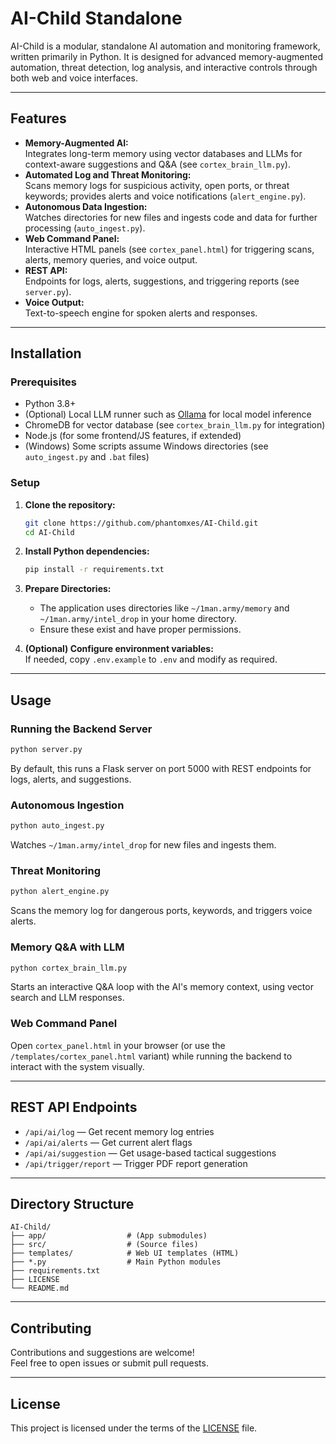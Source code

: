 # AI-Child Standalone

AI-Child is a modular, standalone AI automation and monitoring framework, written primarily in Python. It is designed for advanced memory-augmented automation, threat detection, log analysis, and interactive controls through both web and voice interfaces.

---

## Features

- **Memory-Augmented AI:**  
  Integrates long-term memory using vector databases and LLMs for context-aware suggestions and Q&A (see `cortex_brain_llm.py`).
- **Automated Log and Threat Monitoring:**  
  Scans memory logs for suspicious activity, open ports, or threat keywords; provides alerts and voice notifications (`alert_engine.py`).
- **Autonomous Data Ingestion:**  
  Watches directories for new files and ingests code and data for further processing (`auto_ingest.py`).
- **Web Command Panel:**  
  Interactive HTML panels (see `cortex_panel.html`) for triggering scans, alerts, memory queries, and voice output.
- **REST API:**  
  Endpoints for logs, alerts, suggestions, and triggering reports (see `server.py`).
- **Voice Output:**  
  Text-to-speech engine for spoken alerts and responses.

---

## Installation

### Prerequisites

- Python 3.8+
- (Optional) Local LLM runner such as [Ollama](https://ollama.com/) for local model inference
- ChromeDB for vector database (see `cortex_brain_llm.py` for integration)
- Node.js (for some frontend/JS features, if extended)
- (Windows) Some scripts assume Windows directories (see `auto_ingest.py` and `.bat` files)

### Setup

1. **Clone the repository:**
   ```sh
   git clone https://github.com/phantomxes/AI-Child.git
   cd AI-Child
   ```

2. **Install Python dependencies:**
   ```sh
   pip install -r requirements.txt
   ```

3. **Prepare Directories:**
   - The application uses directories like `~/1man.army/memory` and `~/1man.army/intel_drop` in your home directory.
   - Ensure these exist and have proper permissions.

4. **(Optional) Configure environment variables:**  
   If needed, copy `.env.example` to `.env` and modify as required.

---

## Usage

### Running the Backend Server

```sh
python server.py
```

By default, this runs a Flask server on port 5000 with REST endpoints for logs, alerts, and suggestions.

### Autonomous Ingestion

```sh
python auto_ingest.py
```
Watches `~/1man.army/intel_drop` for new files and ingests them.

### Threat Monitoring

```sh
python alert_engine.py
```
Scans the memory log for dangerous ports, keywords, and triggers voice alerts.

### Memory Q&A with LLM

```sh
python cortex_brain_llm.py
```
Starts an interactive Q&A loop with the AI's memory context, using vector search and LLM responses.

### Web Command Panel

Open `cortex_panel.html` in your browser (or use the `/templates/cortex_panel.html` variant) while running the backend to interact with the system visually.

---

## REST API Endpoints

- `/api/ai/log` &mdash; Get recent memory log entries
- `/api/ai/alerts` &mdash; Get current alert flags
- `/api/ai/suggestion` &mdash; Get usage-based tactical suggestions
- `/api/trigger/report` &mdash; Trigger PDF report generation

---

## Directory Structure

```
AI-Child/
├── app/                  # (App submodules)
├── src/                  # (Source files)
├── templates/            # Web UI templates (HTML)
├── *.py                  # Main Python modules
├── requirements.txt
├── LICENSE
└── README.md
```

---

## Contributing

Contributions and suggestions are welcome!  
Feel free to open issues or submit pull requests.

---

## License

This project is licensed under the terms of the [LICENSE](LICENSE) file.

